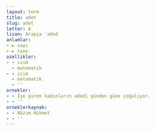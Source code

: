 ```yaml
---
layout: term
title: adet
slug: adet
letter: A
lisan: Arapça ʿaded
anlamlar:
- ► sayı
- ► tane
ozellikler:
- - isim
  - matematik
- - isim
  - matematik
  - ''
ornekler:
- - İşe giren kadınların adedi günden güne çoğalıyor.
- - ''
orneklerkaynak:
- - Nâzım Hikmet
- - ''
---
```


